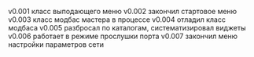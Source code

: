 v0.001  класс выподающего меню
v0.002  закончил стартовое меню
v0.003  класс модбас мастера в процессе
v0.004  отладил класс модбаса
v0.005  разбросал по каталогам, систематизировал виджеты
v0.006  работает в режиме прослушки порта
v0.007  закончил меню настройки параметров сети